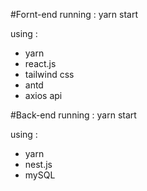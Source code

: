 #Fornt-end
running : yarn start

using :
 - yarn 
 - react.js
 - tailwind css
 - antd
 - axios api

#Back-end
running : yarn start

using :
 - yarn
 - nest.js
 - mySQL

